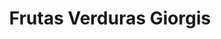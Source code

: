 ---
title: "Frutas Verduras Giorgis"
url: /cimitarra/frutas-verduras-giorgis/
shop: Gemüse & Obst
---